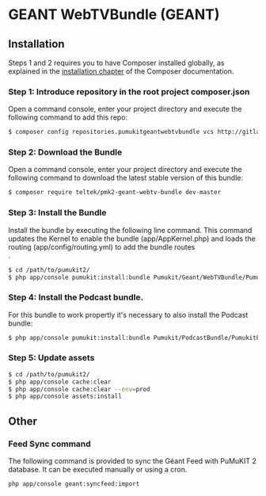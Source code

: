 # GEANT WebTVBundle (GEANT)
Installation
------------

Steps 1 and 2 requires you to have Composer installed globally, as explained
in the [installation chapter](https://getcomposer.org/doc/00-intro.md)
of the Composer documentation.


### Step 1: Introduce repository in the root project composer.json

Open a command console, enter your project directory and execute the
following command to add this repo:

```bash
$ composer config repositories.pumukitgeantwebtvbundle vcs http://gitlab.teltek.es/pumukit2/pumukitgeantwebtvbundle.git
```


### Step 2: Download the Bundle

Open a command console, enter your project directory and execute the
following command to download the latest stable version of this bundle:

```bash
$ composer require teltek/pmk2-geant-webtv-bundle dev-master
```


### Step 3: Install the Bundle

Install the bundle by executing the following line command. This command updates the Kernel to enable the bundle (app/AppKernel.php) and loads the routing (app/config/routing.yml) to add the bundle routes\
.

```bash
$ cd /path/to/pumukit2/
$ php app/console pumukit:install:bundle Pumukit/Geant/WebTVBundle/PumukitGeantWebTVBundle
```

### Step 4: Install the Podcast bundle.

For this bundle to work propertly it's necessary to also install the Podcast bundle:
```bash
$ php app/console pumukit:install:bundle Pumukit/PodcastBundle/PumukitPodcastBundle
```


### Step 5: Update assets

```bash
$ cd /path/to/pumukit2/
$ php app/console cache:clear
$ php app/console cache:clear --env=prod
$ php app/console assets:install
```

## Other

### Feed Sync command

The following command is provided to sync the Géant Feed with PuMuKIT 2 database. It can be executed manually or using a cron.
```bash
php app/console geant:syncfeed:import
```
